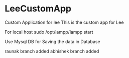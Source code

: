 # LeeCustomApp
Custom Application for lee
This is the custom app for Lee

For local host sudo /opt/lampp/lampp start

Use Mysql DB for Saving the data in Database

raunak branch added
abhishek branch added
